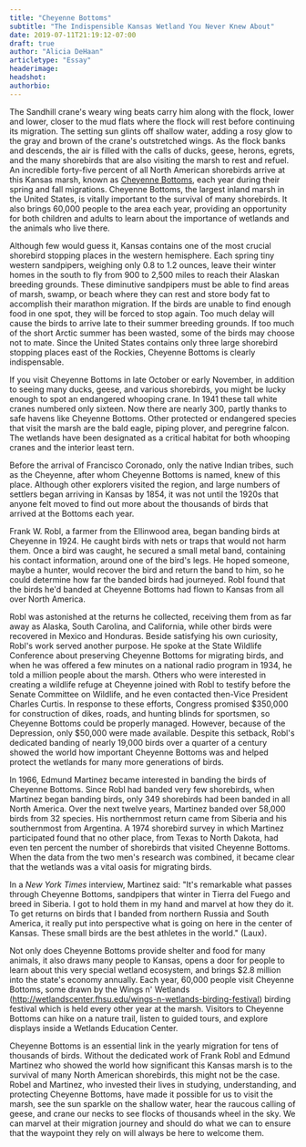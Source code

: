 ```yaml
---
title: "Cheyenne Bottoms"
subtitle: "The Indispensible Kansas Wetland You Never Knew About"
date: 2019-07-11T21:19:12-07:00
draft: true
author: "Alicia DeHaan"
articletype: "Essay"
headerimage:
headshot:
authorbio:
---
```


The Sandhill crane's weary wing beats carry him along with the flock,
lower and lower, closer to the mud flats where the flock will rest
before continuing its migration. The setting sun glints off shallow
water, adding a rosy glow to the gray and brown of the crane's
outstretched wings. As the flock banks and descends, the air is filled
with the calls of ducks, geese, herons, egrets, and the many shorebirds
that are also visiting the marsh to rest and refuel. An incredible
forty-five percent of all North American shorebirds arrive at this
Kansas marsh, known as [Cheyenne Bottoms](https://ksoutdoors.com/KDWPT-Info/Locations/Wildlife-Areas/Southwest/Cheyenne-Bottoms),
each year during their spring and fall migrations. Cheyenne Bottoms, the
largest inland marsh in the United States, is vitally important to the
survival of many shorebirds. It also brings 60,000 people to the area
each year, providing an opportunity for both children and adults to
learn about the importance of wetlands and the animals who live there.

Although few would guess it, Kansas contains one of the most crucial
shorebird stopping places in the western hemisphere. Each spring tiny
western sandpipers, weighing only 0.8 to 1.2 ounces, leave their winter
homes in the south to fly from 900 to 2,500 miles to reach their Alaskan
breeding grounds. These diminutive sandpipers must be able to find areas
of marsh, swamp, or beach where they can rest and store body fat to
accomplish their marathon migration. If the birds are unable to find
enough food in one spot, they will be forced to stop again. Too much
delay will cause the birds to arrive late to their summer breeding
grounds. If too much of the short Arctic summer has been wasted, some of
the birds may choose not to mate. Since the United States contains only
three large shorebird stopping places east of the Rockies, Cheyenne
Bottoms is clearly indispensable.

If you visit Cheyenne Bottoms in late October or early November, in
addition to seeing many ducks, geese, and various shorebirds, you might
be lucky enough to spot an endangered whooping crane. In 1941 these tall
white cranes numbered only sixteen. Now there are nearly 300, partly
thanks to safe havens like Cheyenne Bottoms. Other protected or
endangered species that visit the marsh are the bald eagle, piping
plover, and peregrine falcon. The wetlands have been designated as a
critical habitat for both whooping cranes and the interior least tern.

Before the arrival of Francisco Coronado, only the native Indian tribes,
such as the Cheyenne, after whom Cheyenne Bottoms is named, knew of this
place. Although other explorers visited the region, and large numbers of
settlers began arriving in Kansas by 1854, it was not until the 1920s
that anyone felt moved to find out more about the thousands of birds
that arrived at the Bottoms each year.

Frank W. Robl, a farmer from the Ellinwood area, began banding birds at
Cheyenne in 1924. He caught birds with nets or traps that would not harm
them. Once a bird was caught, he secured a small metal band, containing
his contact information, around one of the bird's legs. He hoped
someone, maybe a hunter, would recover the bird and return the band to
him, so he could determine how far the banded birds had journeyed. Robl
found that the birds he'd banded at Cheyenne Bottoms had flown to Kansas
from all over North America.

Robl was astonished at the returns he collected, receiving them from as
far away as Alaska, South Carolina, and California, while other birds
were recovered in Mexico and Honduras. Beside satisfying his own
curiosity, Robl's work served another purpose. He spoke at the State
Wildlife Conference about preserving Cheyenne Bottoms for migrating
birds, and when he was offered a few minutes on a national radio program
in 1934, he told a million people about the marsh. Others who were
interested in creating a wildlife refuge at Cheyenne joined with Robl to
testify before the Senate Committee on Wildlife, and he even contacted
then-Vice President Charles Curtis. In response to these efforts,
Congress promised \$350,000 for construction of dikes, roads, and
hunting blinds for sportsmen, so Cheyenne Bottoms could be properly
managed. However, because of the Depression, only \$50,000 were made
available. Despite this setback, Robl's dedicated banding of nearly
19,000 birds over a quarter of a century showed the world how important
Cheyenne Bottoms was and helped protect the wetlands for many more
generations of birds.

In 1966, Edmund Martinez became interested in banding the birds of
Cheyenne Bottoms. Since Robl had banded very few shorebirds, when
Martinez began banding birds, only 349 shorebirds had been banded in all
North America. Over the next twelve years, Martinez banded over 58,000
birds from 32 species. His northernmost return came from Siberia and his
southernmost from Argentina. A 1974 shorebird survey in which Martinez
participated found that no other place, from Texas to North Dakota, had
even ten percent the number of shorebirds that visited Cheyenne Bottoms.
When the data from the two men's research was combined, it became clear
that the wetlands was a vital oasis for migrating birds.

In a *New York Times* interview, Martinez said: "It's remarkable what
passes through Cheyenne Bottoms, sandpipers that winter in Tierra del
Fuego and breed in Siberia. I got to hold them in my hand and marvel at
how they do it. To get returns on birds that I banded from northern
Russia and South America, it really put into perspective what is going
on here in the center of Kansas. These small birds are the best athletes
in the world." (Laux).

Not only does Cheyenne Bottoms provide shelter and food for many
animals, it also draws many people to Kansas, opens a door for people to
learn about this very special wetland ecosystem, and brings \$2.8
million into the state's economy annually. Each year, 60,000 people
visit Cheyenne Bottoms, some drawn by the Wings n' Wetlands
(http://wetlandscenter.fhsu.edu/wings-n-wetlands-birding-festival)
birding festival which is held every other year at the marsh. Visitors
to Cheyenne Bottoms can hike on a nature trail, listen to guided tours,
and explore displays inside a Wetlands Education Center.

Cheyenne Bottoms is an essential link in the yearly migration for tens
of thousands of birds. Without the dedicated work of Frank Robl and
Edmund Martinez who showed the world how significant this Kansas marsh
is to the survival of many North American shorebirds, this might not be
the case. Robel and Martinez, who invested their lives in studying,
understanding, and protecting Cheyenne Bottoms, have made it possible
for us to visit the marsh, see the sun sparkle on the shallow water,
hear the raucous calling of geese, and crane our necks to see flocks of
thousands wheel in the sky. We can marvel at their migration journey and
should do what we can to ensure that the waypoint they rely on will
always be here to welcome them.